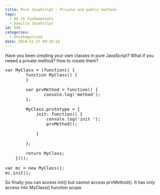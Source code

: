 ```yaml
---
title: Pure JavaScript - Private and public methods
tags:
  - OO JS fundamentals
  - Vanilla JavaScript
id: 596
categories:
  - Uncategorized
date: 2014-11-27 09:28:12
---
```


Have you been creating your own classes in pure JavaScript? What if you neeed a private method? How to create them?

<pre class="lang:default decode:true " >var MyClass = (function() {
        function MyClass() {
        }

        var prvMethod = function() {
               console.log('method');
        };

        MyClass.prototype = {
            init: function() {
                console.log('init ');
                prvMethod();

            }

        };

        return MyClass;
    })();

var mc = new MyClass();
mc.init();
</pre> 

So finally you can access init() but cannot access prvMethod(). It has only access into MyClass() function scope.